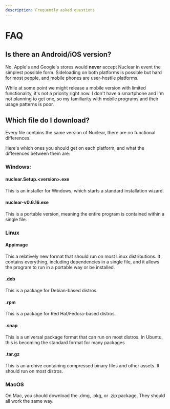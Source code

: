 ```yaml
---
description: Frequently asked questions
---
```


# FAQ

## Is there an Android/iOS version?

No. Apple's and Google's stores would **never** accept Nuclear in event the simplest possible form. Sideloading on both platforms is possible but hard for most people, and mobile phones are user-hostile platforms.   
  
While at some point we might release a mobile version with limited functionality, it's not a priority right now. I don't have a smartphone and I'm not planning to get one, so my familiarity with mobile programs and their usage patterns is poor.

## Which file do I download?

Every file contains the same version of Nuclear, there are no functional differences.

Here's which ones you should get on each platform, and what the differences between them are:

### **Windows:**

#### **nuclear.Setup.&lt;version&gt;.exe**

This is an installer for Windows, which starts a standard installation wizard.

#### nuclear-v0.6.16.exe

This is a portable version, meaning the entire program is contained within a single file.

### Linux

#### Appimage

This a relatively new format that should run on most Linux distributions. It contains everything, including dependencies in a single file, and it allows the program to run in a portable way or be installed.

#### .deb

This is a package for Debian-based distros.

#### .rpm

This is a package for Red Hat/Fedora-based distros.

#### .snap

This is a universal package format that can run on most distros. In Ubuntu, this is becoming the standard format for many packages

#### **.tar.gz**

This is an archive containing compressed binary files and other assets. It should run on most distros.

### MacOS

On Mac, you should download the .dmg, .pkg, or .zip package. They should all work the same way.



